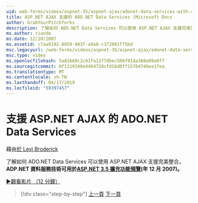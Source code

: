 ```yaml
---
uid: web-forms/videos/aspnet-35/aspnet-ajax/adonet-data-services-with-aspnet-ajax-support
title: ASP.NET AJAX 支援的 ADO.NET Data Services |Microsoft Docs
author: GrabYourPitchforks
description: 了解如何 ADO.NET Data Services 可以使用 ASP.NET AJAX 支援完美整合。 ADP.NET 資料服務技術可用於 ASP.NET 3.5 E....
ms.author: riande
ms.date: 12/20/2007
ms.assetid: c7aa9192-8859-403f-a9a8-c372081f75bd
msc.legacyurl: /web-forms/videos/aspnet-35/aspnet-ajax/adonet-data-services-with-aspnet-ajax-support
msc.type: video
ms.openlocfilehash: 5a81668c2c01fa12f7dbec506f914a388e09a9ff
ms.sourcegitcommit: 0f1119340e4464720cfd16d0ff15764746ea1fea
ms.translationtype: MT
ms.contentlocale: zh-TW
ms.lasthandoff: 04/17/2019
ms.locfileid: "59397457"
---
```

# <a name="adonet-data-services-with-aspnet-ajax-support"></a>支援 ASP.NET AJAX 的 ADO.NET Data Services

藉由[於 Levi Broderick](https://github.com/GrabYourPitchforks)

了解如何 ADO.NET Data Services 可以使用 ASP.NET AJAX 支援完美整合。 **ADP.NET 資料服務技術可用於[ASP.NET 3.5 擴充功能預覽](https://www.asp.net/downloads/35-sp1#find)(年 12 月 2007)。**

[&#9654;觀看影片 （12 分鐘）](https://channel9.msdn.com/Blogs/ASP-NET-Site-Videos/adonet-data-services-with-aspnet-ajax-support)

> [!div class="step-by-step"]
> [上一頁](aspnet-ajax-a-demonstration-of-aspnet-ajax.md)
> [下一頁](introduction-to-aspnet-ajax-history.md)
